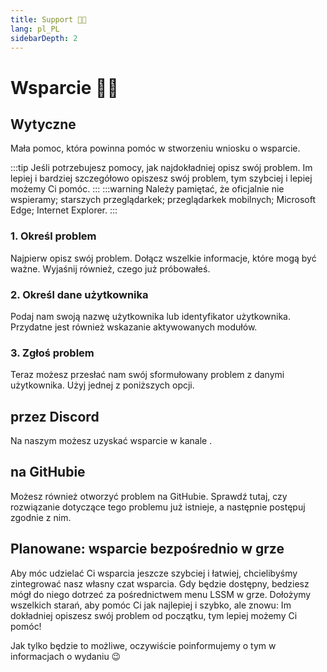 ```yaml
---
title: Support 👨‍💻
lang: pl_PL
sidebarDepth: 2
---
```


# Wsparcie 👨‍💻

## Wytyczne
Mała pomoc, która powinna pomóc w stworzeniu wniosku o wsparcie.

:::tip
Jeśli potrzebujesz pomocy, jak najdokładniej opisz swój problem. Im lepiej i bardziej szczegółowo opiszesz swój problem, tym szybciej i lepiej możemy Ci pomóc.
:::
:::warning
Należy pamiętać, że oficjalnie nie wspieramy; starszych przeglądarkek; przeglądarkek mobilnych; Microsoft Edge; Internet Explorer.
:::

### 1. Określ problem
Najpierw opisz swój problem. Dołącz wszelkie informacje, które mogą być ważne. Wyjaśnij również, czego już próbowałeś.

### 2. Określ dane użytkownika
Podaj nam swoją nazwę użytkownika lub identyfikator użytkownika. Przydatne jest również wskazanie aktywowanych modułów.

### 3. Zgłoś problem
Teraz możesz przesłać nam swój sformułowany problem z danymi użytkownika. Użyj jednej z poniższych opcji.

## przez Discord
Na naszym <discord/> możesz uzyskać wsparcie w kanale <discord-channel channel="lssm-help"/>.

## na GitHubie
Możesz również otworzyć problem na <a :href="$theme.variables.github + '/issues'" target="_blank">GitHubie</a>. Sprawdź tutaj, czy rozwiązanie dotyczące tego problemu już istnieje, a następnie postępuj zgodnie z nim.

## Planowane: wsparcie bezpośrednio w grze
Aby móc udzielać Ci wsparcia jeszcze szybciej i łatwiej, chcielibyśmy zintegrować nasz własny czat wsparcia. Gdy będzie dostępny, bedziesz mógł do niego dotrzeć za pośrednictwem menu LSSM w grze. Dołożymy wszelkich starań, aby pomóc Ci jak najlepiej i szybko, ale znowu: Im dokładniej opiszesz swój problem od początku, tym lepiej możemy Ci pomóc!

Jak tylko będzie to możliwe, oczywiście poinformujemy o tym w informacjach o wydaniu :wink:
